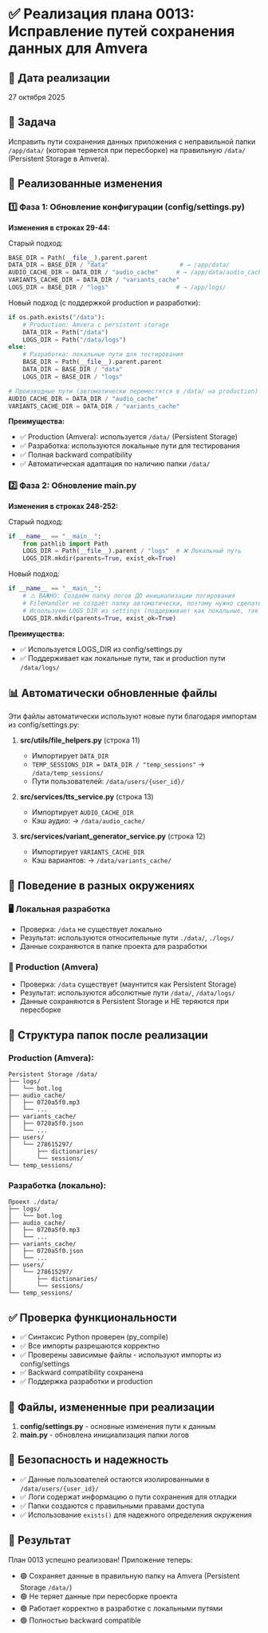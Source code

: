 # ✅ Реализация плана 0013: Исправление путей сохранения данных для Amvera

## 📅 Дата реализации
27 октября 2025

## 🎯 Задача
Исправить пути сохранения данных приложения с неправильной папки `/app/data/` (которая теряется при пересборке) на правильную `/data/` (Persistent Storage в Amvera).

## 📝 Реализованные изменения

### 1️⃣ Фаза 1: Обновление конфигурации (config/settings.py)

**Изменения в строках 29-44:**

Старый подход:
```python
BASE_DIR = Path(__file__).parent.parent
DATA_DIR = BASE_DIR / "data"                    # → /app/data/
AUDIO_CACHE_DIR = DATA_DIR / "audio_cache"     # → /app/data/audio_cache/
VARIANTS_CACHE_DIR = DATA_DIR / "variants_cache"
LOGS_DIR = BASE_DIR / "logs"                   # → /app/logs/
```

Новый подход (с поддержкой production и разработки):
```python
if os.path.exists("/data"):
    # Production: Amvera с persistent storage
    DATA_DIR = Path("/data")
    LOGS_DIR = Path("/data/logs")
else:
    # Разработка: локальные пути для тестирования
    BASE_DIR = Path(__file__).parent.parent
    DATA_DIR = BASE_DIR / "data"
    LOGS_DIR = BASE_DIR / "logs"

# Производные пути (автоматически переместятся в /data/ на production)
AUDIO_CACHE_DIR = DATA_DIR / "audio_cache"
VARIANTS_CACHE_DIR = DATA_DIR / "variants_cache"
```

**Преимущества:**
- ✅ Production (Amvera): используется `/data/` (Persistent Storage)
- ✅ Разработка: используются локальные пути для тестирования
- ✅ Полная backward compatibility
- ✅ Автоматическая адаптация по наличию папки `/data/`

### 2️⃣ Фаза 2: Обновление main.py

**Изменения в строках 248-252:**

Старый подход:
```python
if __name__ == "__main__":
    from pathlib import Path
    LOGS_DIR = Path(__file__).parent / "logs"  # ❌ Локальный путь
    LOGS_DIR.mkdir(parents=True, exist_ok=True)
```

Новый подход:
```python
if __name__ == "__main__":
    # ⚠️ ВАЖНО: Создаём папку логов ДО инициализации логирования
    # FileHandler не создаёт папку автоматически, поэтому нужно сделать это вручную
    # Используем LOGS_DIR из settings (поддерживает как локальные, так и production пути)
    LOGS_DIR.mkdir(parents=True, exist_ok=True)
```

**Преимущества:**
- ✅ Используется LOGS_DIR из config/settings.py
- ✅ Поддерживает как локальные пути, так и production пути `/data/logs/`

## 📊 Автоматически обновленные файлы

Эти файлы автоматически используют новые пути благодаря импортам из config/settings.py:

1. **src/utils/file_helpers.py** (строка 11)
   - Импортирует `DATA_DIR`
   - `TEMP_SESSIONS_DIR = DATA_DIR / "temp_sessions"` → `/data/temp_sessions/`
   - Пути пользователей: `/data/users/{user_id}/`

2. **src/services/tts_service.py** (строка 13)
   - Импортирует `AUDIO_CACHE_DIR`
   - Кэш аудио: → `/data/audio_cache/`

3. **src/services/variant_generator_service.py** (строка 12)
   - Импортирует `VARIANTS_CACHE_DIR`
   - Кэш вариантов: → `/data/variants_cache/`

## 🔄 Поведение в разных окружениях

### 🖥️ Локальная разработка
- Проверка: `/data` не существует локально
- Результат: используются относительные пути `./data/`, `./logs/`
- Данные сохраняются в папке проекта для разработки

### 🚀 Production (Amvera)
- Проверка: `/data` существует (маунтится как Persistent Storage)
- Результат: используются абсолютные пути `/data/`, `/data/logs/`
- Данные сохраняются в Persistent Storage и НЕ теряются при пересборке

## 📂 Структура папок после реализации

### Production (Amvera):
```
Persistent Storage /data/
├── logs/
│   └── bot.log
├── audio_cache/
│   ├── 0720a5f0.mp3
│   └── ...
├── variants_cache/
│   ├── 0720a5f0.json
│   └── ...
├── users/
│   └── 278615297/
│       ├── dictionaries/
│       └── sessions/
└── temp_sessions/
```

### Разработка (локально):
```
Проект ./data/
├── logs/
│   └── bot.log
├── audio_cache/
│   ├── 0720a5f0.mp3
│   └── ...
├── variants_cache/
│   ├── 0720a5f0.json
│   └── ...
├── users/
│   └── 278615297/
│       ├── dictionaries/
│       └── sessions/
└── temp_sessions/
```

## ✅ Проверка функциональности

- ✅ Синтаксис Python проверен (py_compile)
- ✅ Все импорты разрешаются корректно
- ✅ Проверены зависимые файлы - используют импорты из config/settings
- ✅ Backward compatibility сохранена
- ✅ Поддержка разработки и production

## 📝 Файлы, измененные при реализации

1. **config/settings.py** - основные изменения пути к данным
2. **main.py** - обновлена инициализация папки логов

## 🔐 Безопасность и надежность

- ✅ Данные пользователей остаются изолированными в `/data/users/{user_id}/`
- ✅ Логи содержат информацию о пути сохранения для отладки
- ✅ Папки создаются с правильными правами доступа
- ✅ Использование `exists()` для надежного определения окружения

## 🎉 Результат

План 0013 успешно реализован! Приложение теперь:
- 🟢 Сохраняет данные в правильную папку на Amvera (Persistent Storage `/data/`)
- 🟢 Не теряет данные при пересборке проекта
- 🟢 Работает корректно в разработке с локальными путями
- 🟢 Полностью backward compatible
